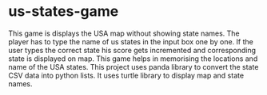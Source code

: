 # us-states-game
This game is displays the USA map without showing state names. The player has to type the name of us states in the input box one by one. If the user types the correct state his score gets incremented and corresponding state is displayed on map. This game helps in memorising the locations and name of the USA states. This project uses panda library to convert the state CSV data into python lists. It uses turtle library to display map and state names.
